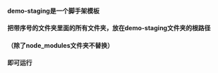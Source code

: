 

#### demo-staging是一个脚手架模板

#### 把带序号的文件夹里面的所有文件夹，放在demo-staging文件夹的根路径

#### （除了node_modules文件夹不替换）

#### 即可运行